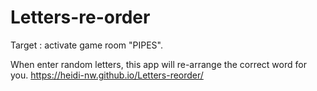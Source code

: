 # Letters-re-order
Target : activate game room "PIPES".

When enter random letters, this app will re-arrange the correct word for you.
https://heidi-nw.github.io/Letters-reorder/
